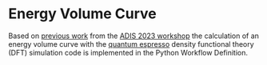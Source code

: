 # Energy Volume Curve
Based on [previous work](https://materialdigital.github.io/ADIS2023/README.html) from the [ADIS 2023 workshop](https://www.mpie.de/4902385/adis2023)
the calculation of an energy volume curve with the [quantum espresso](https://www.quantum-espresso.org) density 
functional theory (DFT) simulation code is implemented in the Python Workflow Definition.